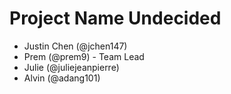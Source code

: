# Project Name Undecided
- Justin Chen (@jchen147)
- Prem (@prem9) - Team Lead
- Julie (@juliejeanpierre)
- Alvin (@adang101)
